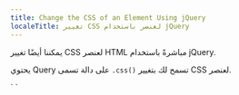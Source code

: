```yaml
---
title: Change the CSS of an Element Using jQuery
localeTitle: تغيير CSS لعنصر باستخدام jQuery
---
```

يمكننا أيضًا تغيير CSS لعنصر HTML مباشرةً باستخدام jQuery.

يحتوي Query على دالة تسمى `.css()` تسمح لك بتغيير CSS لعنصر.

 `<script> 
  $(document).ready(function() { 
    $("#target1").css("color", "red"); 
 
  }); 
 </script> 
`